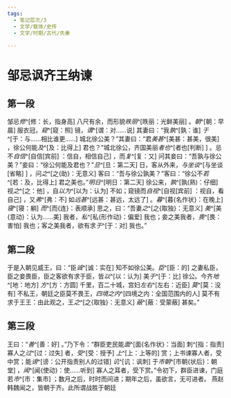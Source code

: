 ```yaml
---
tags:
  - 笔记层次/3
  - 文学/载体/史传
  - 文学/时期/古代/先秦
  
---
```


# 邹忌讽齐王纳谏

## 第一段

邹忌*修*^[修：长，指身高] 八尺有余，而形貌*昳丽*^[昳丽：光鲜美丽] 。*朝*^[朝：早晨] 服衣冠，*窥*^[窥：照] 镜，*谓*^[谓：对……说] 其妻曰：“我*孰*^[孰：谁] *于*^[于：与……相比谁更……] 城北徐公美？”其妻曰：“君*美甚*^[美甚：甚美，很美] ，徐公何能*及*^[及：比得上] 君也？”城北徐公，齐国美丽*者也*^[者也[判断] ] 。忌不*自信*^[自信[宾前] ：信自，相信自己] ，而*复*^[复：又] 问其妾曰：“吾孰与徐公美？”妾曰：“徐公何能及君也？”*旦*^[旦：第二天] 日，客从外来，*与坐谈*^[与坐谈[省略] ] ，问*之*^[之{助}：无意义] 客曰：“吾与徐公孰美？”客曰：“徐公不*若*^[若：及，比得上] 君之美也。”*明日*^[明日：第二天] 徐公来，*孰*^[孰(熟)：仔细] 视*之*^[之：他] ，自*以为*^[以为：认为] 不如；窥镜而*自视*^[自视[宾前] ：视自，看自己] ，又*弗*^[弗：不] 如*远甚*^[远甚：甚远，太远了] 。*暮*^[暮{名作状}：在晚上] *寝*^[寝：躺] *而*^[而{连}：表顺承] 思之，曰：“吾妻*之*^[之{取独}：无意义] *美*^[美{意动}：认为……美] 我者，*私*^[私{形作动}：偏爱] 我也；妾之美我者，*畏*^[畏：害怕] 我也；客之美我者，欲有求*于*^[于：对] 我也。”

## 第二段

于是入朝见威王，曰：“臣*诚*^[诚：实在] 知不如徐公美。*臣*^[臣：的] 之妻私臣，臣之妾畏臣，臣之客欲有求于臣，皆*以*^[以：认为]  美*于*^[于：比] 徐公。今齐*地*^[地：地方] *方*^[方：方圆] 千里，百二十城，宫妇*左右*^[左右：近臣] *莫*^[莫：没有] 不私王，朝廷之臣莫不畏王，*四境之内*^[四境之内：全国范围内的人] 莫不有求于王王：由此观之，王*之*^[之{取独}：无意义] *蔽*^[蔽：受蒙蔽] 甚矣。”

## 第三段

王曰：“*善*^[善：好] 。”乃下令：“群臣吏民能*面*^[面{名作状}：当面] 刺^[指：指责] 寡人之*过*^[过：过失] 者，*受*^[受：授予] *上*^[上：上等的] 赏；上书谏寡人者，受中赏；能*谤*^[谤：公开指责别人的过错] *讥*^[讥：讽刺] 于*市朝*^[市朝{状后}：朝堂] ，*闻*^[闻{使动}：使……听到] 寡人之耳者，受下赏。”令初下，群臣进谏，门庭若*市*^[市：集市] ；数月之后，时时而间进；期年之后，虽欲言，无可进者。
燕赵韩魏闻之，皆朝于齐。此所谓战胜于朝廷
